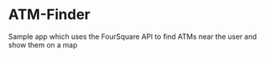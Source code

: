 # ATM-Finder
Sample app which uses the FourSquare API to find ATMs near the user and show them on a map
